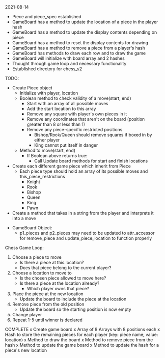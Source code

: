 2021-08-14
- Piece and piece_spec established
- GameBoard has a method to update the location of a piece in the player hash
- GameBoard has a method to update the display contents depending on piece
- GameBoard has a method to reset the display contents for drawing
- GameBoard has a method to remove a piece from a player's hash
- GameBoard has methods to draw each row and to draw the game
- GameBoard will initialize with board array and 2 hashes
- Thought through game loop and necessary functionality
- Established directory for chess_v2

TODO:
- Create Piece object
  - Initialize with player, location
  - Boolean method to check validity of a move(start, end)
    - Start with an array of all possible moves
    - Add the start location to this array
    - Remove any square with player's own pieces in it
    - Remove any coordinates that aren't on the board (position greater than 8 or less than 1)
    - Remove any piece-specific restricted positions
      - Bishop/Rook/Queen should remove squares if boxed in by either player
      - King cannot put itself in danger
  - Method to move(start, end)
    - If Boolean above returns true:
      - Call Update board methods for start and finish locations
- Create each different game piece which inherit from Piece
  - Each piece type should hold an array of its possible moves and this_piece_restrictions
    - Knight
    - Rook
    - Bishop
    - Queen
    - King
    - Pawn
- Create a method that takes in a string from the player and interprets it into a move
* GameBoard Object:
  - p1_pieces and p2_pieces may need to be updated to attr_accessor for remove_piece and update_piece_location to function properly

Chess Game Loop:
1) Choose a piece to move
   - Is there a piece at this location?
   - Does that piece belong to the current player?
2) Choose a location to move to
   - Is the chosen piece allowed to move here?
   - Is there a piece at the location already?
     - Which player owns that piece?
3) Place the piece at the new location
   - Update the board to include the piece at the location
4) Remove piece from the old position
   - Update the board so the starting position is now empty
5) Change player
6) Repeat 1-5 until winner is declared

COMPLETE
x Create game board
  x Array of 8 Arrays with 8 positions each
  x Hash to store the remaining pieces for each player (key: piece name, value: location)
  x Method to draw the board
  x Method to remove piece from the hash
  x Method to update the game board
  x Method to update the hash for a piece's new location
